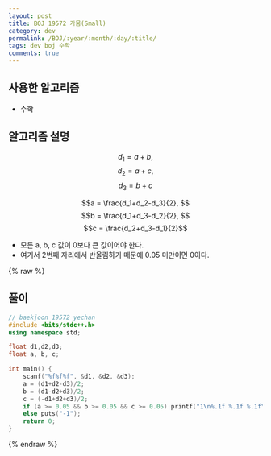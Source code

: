 ```yaml
---
layout: post
title: BOJ 19572 가뭄(Small)
category: dev
permalink: /BOJ/:year/:month/:day/:title/
tags: dev boj 수학
comments: true
---
```

## 사용한 알고리즘
- 수학

## 알고리즘 설명
$$d_1 = a + b, $$
$$d_2 = a + c, $$
$$d_3 = b + c$$


$$a = \frac{d_1+d_2-d_3}{2}, $$
$$b = \frac{d_1+d_3-d_2}{2}, $$
$$c = \frac{d_2+d_3-d_1}{2}$$

- 모든 a, b, c 값이 0보다 큰 값이어야 한다.
- 여기서 2번째 자리에서 반올림하기 때문에 0.05 미만이면 0이다.

{% raw %}
## 풀이
```c++
// baekjoon 19572 yechan
#include <bits/stdc++.h>
using namespace std;

float d1,d2,d3;
float a, b, c;

int main() {
    scanf("%f%f%f", &d1, &d2, &d3);
    a = (d1+d2-d3)/2;
    b = (d1-d2+d3)/2;
    c = (-d1+d2+d3)/2;
    if (a >= 0.05 && b >= 0.05 && c >= 0.05) printf("1\n%.1f %.1f %.1f\n", a, b, c);
    else puts("-1");
    return 0;
}
```
{% endraw %}
